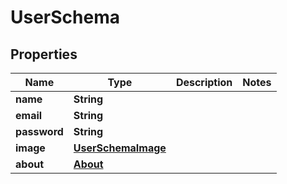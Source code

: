

# UserSchema


## Properties

| Name | Type | Description | Notes |
|------------ | ------------- | ------------- | -------------|
|**name** | **String** |  |  |
|**email** | **String** |  |  |
|**password** | **String** |  |  |
|**image** | [**UserSchemaImage**](UserSchemaImage.md) |  |  |
|**about** | [**About**](About.md) |  |  |



